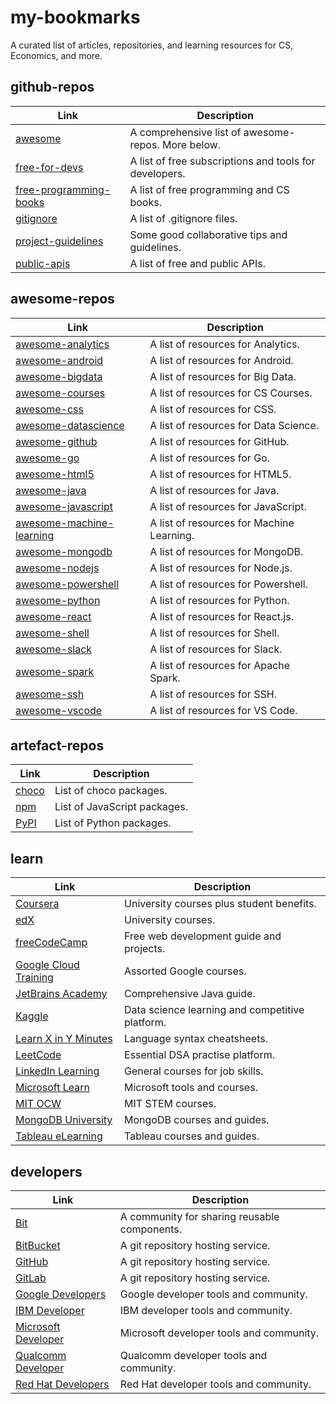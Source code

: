 # my-bookmarks

A curated list of articles, repositories, and learning resources for CS, Economics, and more.

## github-repos

| Link                                                                                                                      | Description                                            |
| ------------------------------------------------------------------------------------------------------------------------- | ------------------------------------------------------ |
| [awesome](https://github.com/sindresorhus/awesome)                                                                        | A comprehensive list of awesome-repos. More below.     |
| [free-for-devs](https://github.com/ripienaar/free-for-dev/blob/master/README.md)                                          | A list of free subscriptions and tools for developers. |
| [free-programming-books](https://github.com/EbookFoundation/free-programming-books/blob/master/free-programming-books.md) | A list of free programming and CS books.               |
| [gitignore](https://github.com/github/gitignore)                                                                          | A list of .gitignore files.                            |
| [project-guidelines](https://github.com/elsewhencode/project-guidelines)                                                  | Some good collaborative tips and guidelines.           |
| [public-apis](https://github.com/public-apis/public-apis)                                                                 | A list of free and public APIs.                        |

## awesome-repos

| Link                                                                                 | Description                               |
| ------------------------------------------------------------------------------------ | ----------------------------------------- |
| [awesome-analytics](https://github.com/onurakpolat/awesome-analytics)                | A list of resources for Analytics.        |
| [awesome-android](https://github.com/JStumpp/awesome-android)                        | A list of resources for Android.          |
| [awesome-bigdata](https://github.com/onurakpolat/awesome-bigdata)                    | A list of resources for Big Data.         |
| [awesome-courses](https://github.com/prakhar1989/awesome-courses)                    | A list of resources for CS Courses.       |
| [awesome-css](https://github.com/awesome-css-group/awesome-css)                      | A list of resources for CSS.              |
| [awesome-datascience](https://github.com/academic/awesome-datascience)               | A list of resources for Data Science.     |
| [awesome-github](https://github.com/phillipadsmith/awesome-github)                   | A list of resources for GitHub.           |
| [awesome-go](https://github.com/avelino/awesome-go)                                  | A list of resources for Go.               |
| [awesome-html5](https://github.com/diegocard/awesome-html5)                          | A list of resources for HTML5.            |
| [awesome-java](https://github.com/akullpp/awesome-java)                              | A list of resources for Java.             |
| [awesome-javascript](https://github.com/sorrycc/awesome-javascript)                  | A list of resources for JavaScript.       |
| [awesome-machine-learning](https://github.com/josephmisiti/awesome-machine-learning) | A list of resources for Machine Learning. |
| [awesome-mongodb](https://github.com/ramnes/awesome-mongodb)                         | A list of resources for MongoDB.          |
| [awesome-nodejs](https://github.com/sindresorhus/awesome-nodejs)                     | A list of resources for Node.js.          |
| [awesome-powershell](https://github.com/janikvonrotz/awesome-powershell)             | A list of resources for Powershell.       |
| [awesome-python](https://github.com/vinta/awesome-python)                            | A list of resources for Python.           |
| [awesome-react](https://github.com/enaqx/awesome-react)                              | A list of resources for React.js.         |
| [awesome-shell](https://github.com/alebcay/awesome-shell)                            | A list of resources for Shell.            |
| [awesome-slack](https://github.com/matiassingers/awesome-slack)                      | A list of resources for Slack.            |
| [awesome-spark](https://github.com/awesome-spark/awesome-spark)                      | A list of resources for Apache Spark.     |
| [awesome-ssh](https://github.com/moul/awesome-ssh)                                   | A list of resources for SSH.              |
| [awesome-vscode](https://github.com/viatsko/awesome-vscode)                          | A list of resources for VS Code.          |

## artefact-repos

| Link                                     | Description                  |
| ---------------------------------------- | ---------------------------- |
| [choco](https://chocolatey.org/packages) | List of choco packages.      |
| [npm](https://www.npmjs.com/)            | List of JavaScript packages. |
| [PyPI](https://pypi.org/)                | List of Python packages.     |

## learn

| Link                                                       | Description                                     |
| ---------------------------------------------------------- | ----------------------------------------------- |
| [Coursera](https://www.coursera.org/)                      | University courses plus student benefits.       |
| [edX](https://edx.org/)                                    | University courses.                             |
| [freeCodeCamp](https://www.freecodecamp.org/)              | Free web development guide and projects.        |
| [Google Cloud Training](https://cloud.google.com/training) | Assorted Google courses.                        |
| [JetBrains Academy](https://hyperskill.org/)               | Comprehensive Java guide.                       |
| [Kaggle](https://www.kaggle.com/)                          | Data science learning and competitive platform. |
| [Learn X in Y Minutes](https://learnxinyminutes.com/)      | Language syntax cheatsheets.                    |
| [LeetCode](https://leetcode.com/)                          | Essential DSA practise platform.                |
| [LinkedIn Learning](https://linkedin.com/learning)         | General courses for job skills.                 |
| [Microsoft Learn](https://docs.microsoft.com/en-us/learn/) | Microsoft tools and courses.                    |
| [MIT OCW](https://ocw.mit.edu/index.htm)                   | MIT STEM courses.                               |
| [MongoDB University](https://university.mongodb.com/)      | MongoDB courses and guides.                     |
| [Tableau eLearning](https://elearning.tableau.com/)        | Tableau courses and guides.                     |

## developers

| Link                                                          | Description                                  |
| ------------------------------------------------------------- | -------------------------------------------- |
| [Bit](https://bit.dev/)                                       | A community for sharing reusable components. |
| [BitBucket](https://bitbucket.org/)                           | A git repository hosting service.            |
| [GitHub](https://github.com)                                  | A git repository hosting service.            |
| [GitLab](https://gitlab.com/)                                 | A git repository hosting service.            |
| [Google Developers](https://developers.google.com/)           | Google developer tools and community.        |
| [IBM Developer](https://developer.ibm.com/)                   | IBM developer tools and community.           |
| [Microsoft Developer](https://developer.microsoft.com/en-us/) | Microsoft developer tools and community.     |
| [Qualcomm Developer](https://developer.qualcomm.com/)         | Qualcomm developer tools and community.      |
| [Red Hat Developers](https://developers.redhat.com/)          | Red Hat developer tools and community.       |
